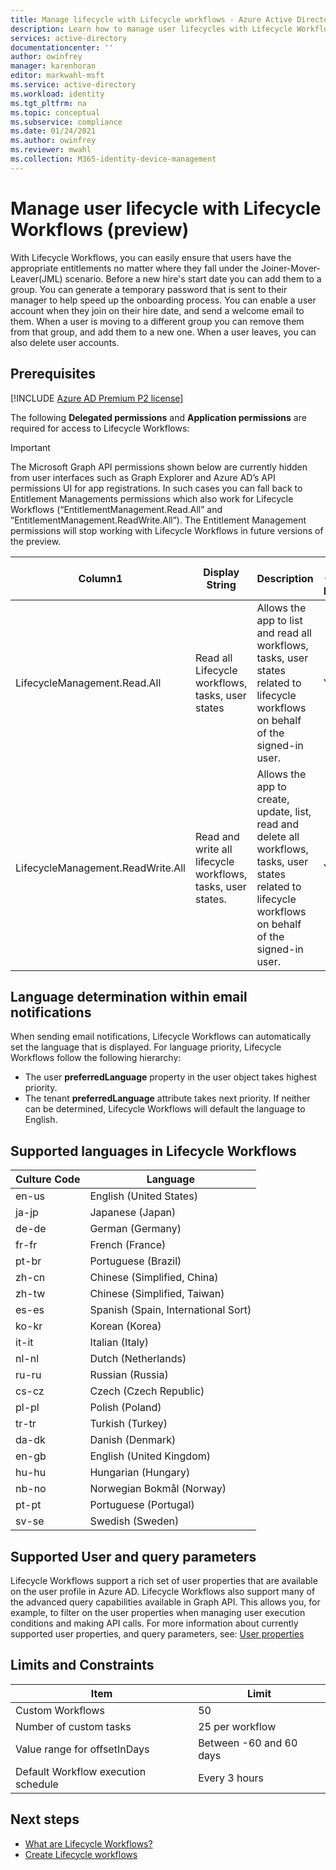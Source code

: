 ```yaml
---
title: Manage lifecycle with Lifecycle workflows - Azure Active Directory
description: Learn how to manage user lifecycles with Lifecycle Workflows
services: active-directory
documentationcenter: ''
author: owinfrey
manager: karenhoran
editor: markwahl-msft
ms.service: active-directory
ms.workload: identity
ms.tgt_pltfrm: na
ms.topic: conceptual
ms.subservice: compliance
ms.date: 01/24/2021
ms.author: owinfrey
ms.reviewer: mwahl
ms.collection: M365-identity-device-management
---
```


# Manage user lifecycle with Lifecycle Workflows (preview)
With Lifecycle Workflows, you can easily ensure that users have the appropriate entitlements no matter where they fall under the Joiner-Mover-Leaver(JML) scenario. Before a new hire's start date you can add them to a group. You can generate a temporary password that is sent to their manager to help speed up the onboarding process. You can enable a user account when they join on their hire date, and send a welcome email to them. When a user is moving to a different group you can remove them from that group, and add them to a new one. When a user leaves, you can also delete user accounts.

## Prerequisites

[!INCLUDE [Azure AD Premium P2 license](../../../includes/active-directory-p2-license.md)]

The following **Delegated permissions** and **Application permissions** are required for access to Lifecycle Workflows:

> [!IMPORTANT]
> The Microsoft Graph API permissions shown below are currently hidden from user interfaces such as Graph Explorer and Azure AD’s API permissions UI for app registrations. In such cases you can fall back to Entitlement Managements permissions which also work for Lifecycle Workflows (“EntitlementManagement.Read.All” and “EntitlementManagement.ReadWrite.All”). The Entitlement Management permissions will stop working with Lifecycle Workflows in future versions of the preview.

|Column1  |Display String  |Description  |Admin Consent Required  |
|---------|---------|---------|---------|
|LifecycleManagement.Read.All     | Read all Lifecycle workflows, tasks, user states| Allows the app to list and read all workflows, tasks, user states related to lifecycle workflows on behalf of the signed-in user.| Yes
|LifecycleManagement.ReadWrite.All     | Read and write all lifecycle workflows, tasks, user states.| Allows the app to create, update, list, read and delete all workflows, tasks, user states related to lifecycle workflows on behalf of the signed-in user.| Yes






## Language determination within email notifications

When sending email notifications, Lifecycle Workflows can automatically set the language that is displayed. For language priority, Lifecycle Workflows follow the following hierarchy:
- The user **preferredLanguage** property in the user object takes highest priority.
- The tenant **preferredLanguage** attribute takes next priority.
If neither can be determined, Lifecycle Workflows will default the language to English. 

## Supported languages in Lifecycle Workflows


|Culture Code  |Language  |
|---------|---------|
|en-us     | English (United States)        |
|ja-jp     | Japanese (Japan)        |
|de-de     | German (Germany)        |
|fr-fr     | French (France)        |
|pt-br     | Portuguese (Brazil)        |
|zh-cn     | Chinese (Simplified, China)        |
|zh-tw     | Chinese (Simplified, Taiwan)        |
|es-es     | Spanish (Spain, International Sort)        |
|ko-kr     | Korean (Korea)        |
|it-it     | Italian (Italy)        |
|nl-nl     | Dutch (Netherlands)        |
|ru-ru     | Russian (Russia)        |
|cs-cz     | Czech (Czech Republic)        |
|pl-pl     | Polish (Poland)        |
|tr-tr     | Turkish (Turkey)        |
|da-dk     | Danish (Denmark)        |
|en-gb     | English (United Kingdom)        |
|hu-hu     | Hungarian (Hungary)        |
|nb-no     | Norwegian Bokmål (Norway)        |
|pt-pt     | Portuguese (Portugal)        |
|sv-se     | Swedish (Sweden)        |

## Supported User and query parameters

Lifecycle Workflows support a rich set of user properties that are available on the user profile in Azure AD. Lifecycle Workflows also support many of the advanced query capabilities available in Graph API. This allows you, for example, to filter on the user properties when managing user execution conditions and making API calls. For more information about currently supported user properties, and query parameters, see: [User properties](/graph/aad-advanced-queries?tabs=http#user-properties)


## Limits and Constraints

|Item  |Limit  |
|---------|---------|
|Custom Workflows     |    50     |
|Number of custom tasks     |  25 per workflow       |
|Value range for offsetInDays      |    Between -60 and 60 days     |
|Default Workflow execution schedule     |     Every 3 hours    |


## Next steps
- [What are Lifecycle Workflows?](what-are-lifecycle-workflows.md)
- [Create Lifecycle workflows](create-lifecycle-workflow.md)